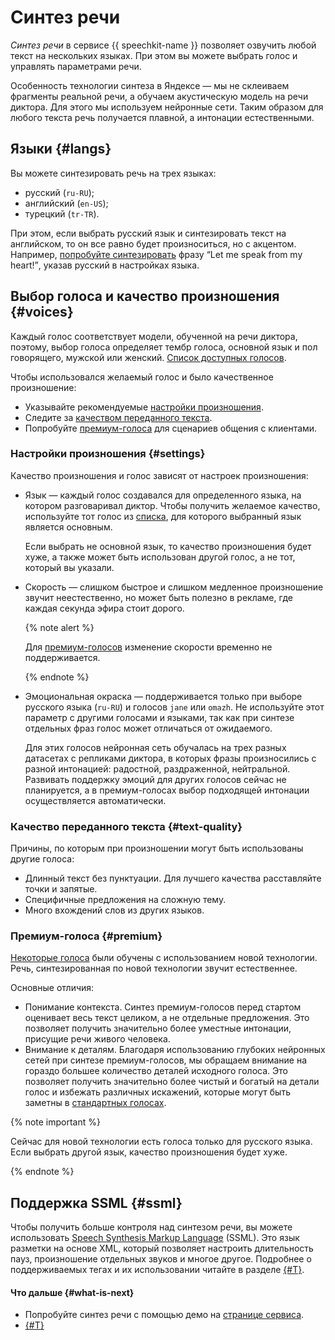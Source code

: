 # Синтез речи

_Синтез речи_ в сервисе {{ speechkit-name }} позволяет озвучить любой текст на нескольких языках. При этом вы можете выбрать голос и управлять параметрами речи.

Особенность технологии синтеза в Яндексе — мы не склеиваем фрагменты реальной речи, а обучаем акустическую модель на речи диктора. Для этого мы используем нейронные сети. Таким образом для любого текста речь получается плавной, а интонации естественными.

## Языки {#langs}

Вы можете синтезировать речь на трех языках:

- русский (`ru-RU`);
- английский (`en-US`);
- турецкий (`tr-TR`).

При этом, если выбрать русский язык и синтезировать текст на английском, то он все равно будет произноситься, но с акцентом. Например, [попробуйте синтезировать](https://cloud.yandex.ru/services/speechkit#demo) фразу <q>Let me speak from my heart!</q>, указав русский в настройках языка.

## Выбор голоса и качество произношения {#voices}

Каждый голос соответствует модели, обученной на речи диктора, поэтому, выбор голоса определяет тембр голоса, основной язык и пол говорящего, мужской или женский. [Список доступных голосов](voices.md).

Чтобы использовался желаемый голос и было качественное произношение:

* Указывайте рекомендуемые [настройки произношения](#settings).
* Следите за [качеством переданного текста](#text-quality).
* Попробуйте [премиум-голоса](#premium) для сценариев общения с клиентами.

### Настройки произношения {#settings}

Качество произношения и голос зависят от настроек произношения:

* Язык — каждый голос создавался для определенного языка, на котором разговаривал диктор. Чтобы получить желаемое качество, используйте тот голос из [списка](voices.md), для которого выбранный язык является основным.

    Если выбрать не основной язык, то качество произношения будет хуже, а также может быть использован другой голос, а не тот, который вы указали.
* Скорость — слишком быстрое и слишком медленное произношение звучит неестественно, но может быть полезно в рекламе, где каждая секунда эфира стоит дорого.

    {% note alert %}

    Для [премиум-голосов](voices.md#premium) изменение скорости временно не поддерживается.

    {% endnote %}
* Эмоциональная окраска — поддерживается только при выборе русского языка (`ru-RU`) и голосов `jane` или `omazh`. Не используйте этот параметр с другими голосами и языками, так как при синтезе отдельных фраз голос может отличаться от ожидаемого.

    Для этих голосов нейронная сеть обучалась на трех разных датасетах с репликами диктора, в которых фразы произносились с разной интонацией: радостной, раздраженной, нейтральной. Развивать поддержку эмоций для других голосов сейчас не планируется, а в премиум-голосах выбор подходящей интонации осуществляется автоматически.

### Качество переданного текста {#text-quality}

Причины, по которым при произношении могут быть использованы другие голоса:

* Длинный текст без пунктуации. Для лучшего качества расставляйте точки и запятые.
* Специфичные предложения на сложную тему.
* Много вхождений слов из других языков.

### Премиум-голоса {#premium}

[Некоторые голоса](voices.md#premium) были обучены с использованием новой технологии. Речь, синтезированная по новой технологии звучит естественнее.

Основные отличия:

* Понимание контекста. Синтез премиум-голосов перед стартом оценивает весь текст целиком, а не отдельные предложения. Это позволяет получить значительно более уместные интонации, присущие речи живого человека.
* Внимание к деталям. Благодаря использованию глубоких нейронных сетей при синтезе премиум-голосов, мы обращаем внимание на гораздо большее количество деталей исходного голоса. Это позволяет получить значительно более чистый и богатый на детали голос и избежать различных искажений, которые могут быть заметны в [стандартных голосах](voices.md#standard).

{% note important %}

Сейчас для новой технологии есть голоса только для русского языка. Если выбрать другой язык, качество произношения будет хуже.

{% endnote %}

## Поддержка SSML {#ssml}

Чтобы получить больше контроля над синтезом речи, вы можете использовать [Speech Synthesis Markup Language](https://en.wikipedia.org/wiki/Speech_Synthesis_Markup_Language) (SSML). Это язык разметки на основе XML, который позволяет настроить длительность пауз, произношение отдельных звуков и многое другое. Подробнее о поддерживаемых тегах и их использовании читайте в разделе [{#T}](ssml.md).


#### Что дальше {#what-is-next}

* Попробуйте синтез речи с помощью демо на [странице сервиса](https://cloud.yandex.ru/services/speechkit#demo).
* [{#T}](request.md)
